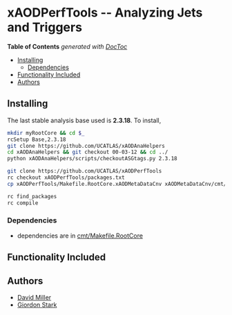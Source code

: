# xAODPerfTools -- Analyzing Jets and Triggers

<!-- START doctoc generated TOC please keep comment here to allow auto update -->
<!-- DON'T EDIT THIS SECTION, INSTEAD RE-RUN doctoc TO UPDATE -->
**Table of Contents**  *generated with [DocToc](https://github.com/thlorenz/doctoc)*

- [Installing](#installing)
  - [Dependencies](#dependencies)
- [Functionality Included](#functionality-included)
- [Authors](#authors)

<!-- END doctoc generated TOC please keep comment here to allow auto update -->


## Installing
The last stable analysis base used is **2.3.18**. To install,
```bash
mkdir myRootCore && cd $_
rcSetup Base,2.3.18
git clone https://github.com/UCATLAS/xAODAnaHelpers
cd xAODAnaHelpers && git checkout 00-03-12 && cd ../
python xAODAnaHelpers/scripts/checkoutASGtags.py 2.3.18

git clone https://github.com/UCATLAS/xAODPerfTools
rc checkout xAODPerfTools/packages.txt
cp xAODPerfTools/Makefile.RootCore.xAODMetaDataCnv xAODMetaDataCnv/cmt/Makefile.RootCore

rc find_packages
rc compile
```

### Dependencies
 - dependencies are in [cmt/Makefile.RootCore](cmt/Makefile.RootCore)

## Functionality Included

## Authors
- [David Miller](https://github.com/fizisist)
- [Giordon Stark](https://github.com/kratsg)
